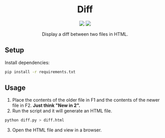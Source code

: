 <h1 align="center">Diff</h1>

<p align="center">
    <img src="https://travis-ci.org/Justintime50/diff.svg?branch=master">
    <img src="https://badges.frapsoft.com/os/mit/mit.svg?v=103">
</p>

<p align="center">Display a diff between two files in HTML.</p>

## Setup

Install dependencies:

```bash
pip install -r requirements.txt
```

## Usage

1) Place the contents of the older file in F1 and the contents of the newer file in F2. **Just think "New in 2".**
2) Run the script and it will generate an HTML file.

```bash
python diff.py > diff.html
```

3) Open the HTML file and view in a browser.
